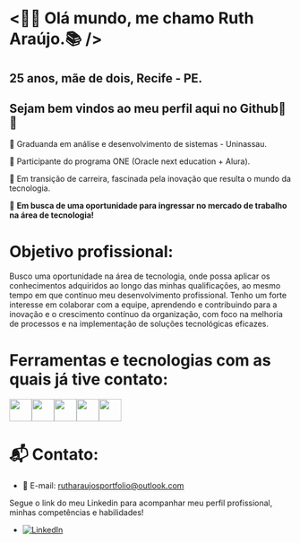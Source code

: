 
<h1><strong> <👩‍💻 Olá mundo, me chamo Ruth Araújo.📚 /> </strong></h1> 
            
   <h2>25 anos, mãe de dois, Recife - PE.</h2>
              <h2>Sejam bem vindos ao meu perfil aqui no Github🤝✨</h2>  


:red_circle: Graduanda em análise e desenvolvimento de sistemas - Uninassau.

:red_circle: Participante do programa ONE (Oracle next education + Alura).

:red_circle: Em transição de carreira, fascinada pela inovação que resulta o mundo da tecnologia.

:red_circle: <strong>Em busca de uma oportunidade para ingressar no mercado de trabalho na área de tecnologia!</strong>



<h1> Objetivo profissional:</h1>
 Busco uma oportunidade na área de tecnologia, onde possa aplicar os
 conhecimentos adquiridos ao longo das minhas qualificações, ao mesmo
 tempo em que continuo meu desenvolvimento profissional. Tenho um forte
 interesse em colaborar com a equipe, aprendendo e contribuindo para a
 inovação e o crescimento contínuo da organização, com foco na melhoria de
 processos e na implementação de soluções tecnológicas eficazes.


<h1> Ferramentas e tecnologias com as quais já tive contato: </h1>

<img src="https://cdn.jsdelivr.net/gh/devicons/devicon/icons/java/java-original.svg" width="40" height="40"/><img src="https://cdn.jsdelivr.net/gh/devicons/devicon/icons/html5/html5-original.svg" width="40" height="40"/><img src="https://cdn.jsdelivr.net/gh/devicons/devicon/icons/css3/css3-original.svg" width="40" height="40"/><img src="https://cdn.jsdelivr.net/gh/devicons/devicon/icons/javascript/javascript-original.svg" width="40" height="40"/><img src="https://cdn.jsdelivr.net/gh/devicons/devicon/icons/git/git-original.svg" width="40" height="40"/>

<h1>📬 Contato:</h1>

- 📧 E-mail: [rutharaujosportfolio@outlook.com](mailto:rutharaujosportfolio@outlook.com)  

Segue o link do meu Linkedin para acompanhar meu perfil profissional, minhas competências e habilidades!

- [![LinkedIn](https://img.shields.io/badge/LinkedIn-blue?logo=linkedin&style=for-the-badge)](https://www.linkedin.com/in/ruth-araujos12/)



              
